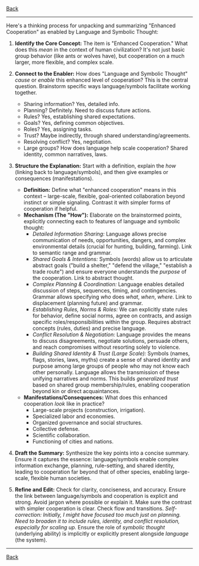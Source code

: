 [Back](README.md)

---

Here's a thinking process for unpacking and summarizing "Enhanced Cooperation" as enabled by Language and Symbolic Thought:

1.  **Identify the Core Concept:** The item is "Enhanced Cooperation." What does this *mean* in the context of human civilization? It's not just basic group behavior (like ants or wolves have), but cooperation on a much larger, more flexible, and complex scale.

2.  **Connect to the Enabler:** How does "Language and Symbolic Thought" *cause* or *enable* this enhanced level of cooperation? This is the central question. Brainstorm specific ways language/symbols facilitate working together.
    *   Sharing information? Yes, detailed info.
    *   Planning? Definitely. Need to discuss future actions.
    *   Rules? Yes, establishing shared expectations.
    *   Goals? Yes, defining common objectives.
    *   Roles? Yes, assigning tasks.
    *   Trust? Maybe indirectly, through shared understanding/agreements.
    *   Resolving conflict? Yes, negotiation.
    *   Large groups? How does language help scale cooperation? Shared identity, common narratives, laws.

3.  **Structure the Explanation:** Start with a definition, explain the *how* (linking back to language/symbols), and then give examples or consequences (manifestations).

    *   **Definition:** Define what "enhanced cooperation" means in this context – large-scale, flexible, goal-oriented collaboration beyond instinct or simple signaling. Contrast it with simpler forms of cooperation if helpful.
    *   **Mechanism (The "How"):** Elaborate on the brainstormed points, explicitly connecting each to features of language and symbolic thought:
        *   *Detailed Information Sharing:* Language allows precise communication of needs, opportunities, dangers, and complex environmental details (crucial for hunting, building, farming). Link to semantic range and grammar.
        *   *Shared Goals & Intentions:* Symbols (words) allow us to articulate abstract goals ("build a shelter," "defend the village," "establish a trade route") and ensure everyone understands the *purpose* of the cooperation. Link to abstract thought.
        *   *Complex Planning & Coordination:* Language enables detailed discussion of steps, sequences, timing, and contingencies. Grammar allows specifying *who* does *what*, *when*, *where*. Link to displacement (planning future) and grammar.
        *   *Establishing Rules, Norms & Roles:* We can explicitly state rules for behavior, define social norms, agree on contracts, and assign specific roles/responsibilities within the group. Requires abstract concepts (rules, duties) and precise language.
        *   *Conflict Resolution & Negotiation:* Language provides the means to discuss disagreements, negotiate solutions, persuade others, and reach compromises without resorting solely to violence.
        *   *Building Shared Identity & Trust (Large Scale):* Symbols (names, flags, stories, laws, myths) create a sense of shared identity and purpose among large groups of people who may not know each other personally. Language allows the transmission of these unifying narratives and norms. This builds *generalized trust* based on shared group membership/rules, enabling cooperation beyond kin or direct acquaintances.
    *   **Manifestations/Consequences:** What does this enhanced cooperation *look* like in practice?
        *   Large-scale projects (construction, irrigation).
        *   Specialized labor and economies.
        *   Organized governance and social structures.
        *   Collective defense.
        *   Scientific collaboration.
        *   Functioning of cities and nations.

4.  **Draft the Summary:** Synthesize the key points into a concise summary. Ensure it captures the essence: language/symbols enable complex information exchange, planning, rule-setting, and shared identity, leading to cooperation far beyond that of other species, enabling large-scale, flexible human societies.

5.  **Refine and Edit:** Check for clarity, conciseness, and accuracy. Ensure the link between language/symbols and cooperation is explicit and strong. Avoid jargon where possible or explain it. Make sure the contrast with simpler cooperation is clear. Check flow and transitions. *Self-correction: Initially, I might have focused too much just on planning. Need to broaden it to include rules, identity, and conflict resolution, especially for scaling up.* Ensure the role of *symbolic thought* (underlying ability) is implicitly or explicitly present alongside *language* (the system).

---

[Back](README.md)
